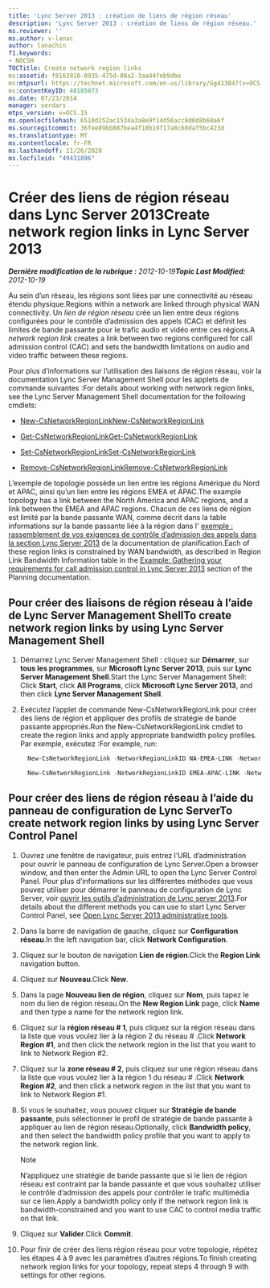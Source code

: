 ```yaml
---
title: 'Lync Server 2013 : création de liens de région réseau'
description: 'Lync Server 2013 : création de liens de région réseau.'
ms.reviewer: ''
ms.author: v-lanac
author: lanachin
f1.keywords:
- NOCSH
TOCTitle: Create network region links
ms:assetid: f8163910-8935-475d-88a2-3aa44feb9dbe
ms:mtpsurl: https://technet.microsoft.com/en-us/library/Gg413047(v=OCS.15)
ms:contentKeyID: 48185873
ms.date: 07/23/2014
manager: serdars
mtps_version: v=OCS.15
ms.openlocfilehash: 6510d252ac1534a3a8e9f14d56acc8d0d8b60a6f
ms.sourcegitcommit: 36fee89bb887bea4f18b19f17a8c69daf5bc423d
ms.translationtype: MT
ms.contentlocale: fr-FR
ms.lasthandoff: 11/26/2020
ms.locfileid: "49431896"
---
```

# <a name="create-network-region-links-in-lync-server-2013"></a><span data-ttu-id="60675-103">Créer des liens de région réseau dans Lync Server 2013</span><span class="sxs-lookup"><span data-stu-id="60675-103">Create network region links in Lync Server 2013</span></span>

<div data-xmlns="http://www.w3.org/1999/xhtml">

<div class="topic" data-xmlns="http://www.w3.org/1999/xhtml" data-msxsl="urn:schemas-microsoft-com:xslt" data-cs="https://msdn.microsoft.com/">

<div data-asp="https://msdn2.microsoft.com/asp">



</div>

<div id="mainSection">

<div id="mainBody"><span data-ttu-id="60675-104">

<span> </span></span><span class="sxs-lookup"><span data-stu-id="60675-104">

<span> </span></span></span>

<span data-ttu-id="60675-105">_**Dernière modification de la rubrique :** 2012-10-19_</span><span class="sxs-lookup"><span data-stu-id="60675-105">_**Topic Last Modified:** 2012-10-19_</span></span>

<span data-ttu-id="60675-106">Au sein d’un réseau, les régions sont liées par une connectivité au réseau étendu physique.</span><span class="sxs-lookup"><span data-stu-id="60675-106">Regions within a network are linked through physical WAN connectivity.</span></span> <span data-ttu-id="60675-107">Un *lien de région réseau* crée un lien entre deux régions configurées pour le contrôle d’admission des appels (CAC) et définit les limites de bande passante pour le trafic audio et vidéo entre ces régions.</span><span class="sxs-lookup"><span data-stu-id="60675-107">A *network region link* creates a link between two regions configured for call admission control (CAC) and sets the bandwidth limitations on audio and video traffic between these regions.</span></span>

<span data-ttu-id="60675-108">Pour plus d’informations sur l’utilisation des liaisons de région réseau, voir la documentation Lync Server Management Shell pour les applets de commande suivantes :</span><span class="sxs-lookup"><span data-stu-id="60675-108">For details about working with network region links, see the Lync Server Management Shell documentation for the following cmdlets:</span></span>

  - [<span data-ttu-id="60675-109">New-CsNetworkRegionLink</span><span class="sxs-lookup"><span data-stu-id="60675-109">New-CsNetworkRegionLink</span></span>](https://docs.microsoft.com/powershell/module/skype/New-CsNetworkRegionLink)

  - [<span data-ttu-id="60675-110">Get-CsNetworkRegionLink</span><span class="sxs-lookup"><span data-stu-id="60675-110">Get-CsNetworkRegionLink</span></span>](https://docs.microsoft.com/powershell/module/skype/Get-CsNetworkRegionLink)

  - [<span data-ttu-id="60675-111">Set-CsNetworkRegionLink</span><span class="sxs-lookup"><span data-stu-id="60675-111">Set-CsNetworkRegionLink</span></span>](https://docs.microsoft.com/powershell/module/skype/Set-CsNetworkRegionLink)

  - [<span data-ttu-id="60675-112">Remove-CsNetworkRegionLink</span><span class="sxs-lookup"><span data-stu-id="60675-112">Remove-CsNetworkRegionLink</span></span>](https://docs.microsoft.com/powershell/module/skype/Remove-CsNetworkRegionLink)

<span data-ttu-id="60675-113">L’exemple de topologie possède un lien entre les régions Amérique du Nord et APAC, ainsi qu’un lien entre les régions EMEA et APAC.</span><span class="sxs-lookup"><span data-stu-id="60675-113">The example topology has a link between the North America and APAC regions, and a link between the EMEA and APAC regions.</span></span> <span data-ttu-id="60675-114">Chacun de ces liens de région est limité par la bande passante WAN, comme décrit dans la table informations sur la bande passante liée à la région dans l' [exemple : rassemblement de vos exigences de contrôle d’admission des appels dans la section Lync Server 2013](lync-server-2013-example-of-gathering-your-requirements-for-call-admission-control.md) de la documentation de planification.</span><span class="sxs-lookup"><span data-stu-id="60675-114">Each of these region links is constrained by WAN bandwidth, as described in Region Link Bandwidth Information table in the [Example: Gathering your requirements for call admission control in Lync Server 2013](lync-server-2013-example-of-gathering-your-requirements-for-call-admission-control.md) section of the Planning documentation.</span></span>

<div>

## <a name="to-create-network-region-links-by-using-lync-server-management-shell"></a><span data-ttu-id="60675-115">Pour créer des liaisons de région réseau à l’aide de Lync Server Management Shell</span><span class="sxs-lookup"><span data-stu-id="60675-115">To create network region links by using Lync Server Management Shell</span></span>

1.  <span data-ttu-id="60675-116">Démarrez Lync Server Management Shell : cliquez sur **Démarrer**, sur **tous les programmes**, sur **Microsoft Lync Server 2013**, puis sur **Lync Server Management Shell**.</span><span class="sxs-lookup"><span data-stu-id="60675-116">Start the Lync Server Management Shell: Click **Start**, click **All Programs**, click **Microsoft Lync Server 2013**, and then click **Lync Server Management Shell**.</span></span>

2.  <span data-ttu-id="60675-117">Exécutez l’applet de commande New-CsNetworkRegionLink pour créer des liens de région et appliquer des profils de stratégie de bande passante appropriés.</span><span class="sxs-lookup"><span data-stu-id="60675-117">Run the New-CsNetworkRegionLink cmdlet to create the region links and apply appropriate bandwidth policy profiles.</span></span> <span data-ttu-id="60675-118">Par exemple, exécutez :</span><span class="sxs-lookup"><span data-stu-id="60675-118">For example, run:</span></span>
    
      ```powershell
        New-CsNetworkRegionLink -NetworkRegionLinkID NA-EMEA-LINK -NetworkRegionID1 NorthAmerica -NetworkRegionID2 EMEA -BWPolicyProfileID 50Mb_Link
      ```
    
      ```powershell
        New-CsNetworkRegionLink -NetworkRegionLinkID EMEA-APAC-LINK -NetworkRegionID1 EMEA -NetworkRegionID2 APAC -BWPolicyProfileID 25Mb_Link
      ```

</div>

<div>

## <a name="to-create-network-region-links-by-using-lync-server-control-panel"></a><span data-ttu-id="60675-119">Pour créer des liens de région réseau à l’aide du panneau de configuration de Lync Server</span><span class="sxs-lookup"><span data-stu-id="60675-119">To create network region links by using Lync Server Control Panel</span></span>

1.  <span data-ttu-id="60675-120">Ouvrez une fenêtre de navigateur, puis entrez l’URL d’administration pour ouvrir le panneau de configuration de Lync Server.</span><span class="sxs-lookup"><span data-stu-id="60675-120">Open a browser window, and then enter the Admin URL to open the Lync Server Control Panel.</span></span> <span data-ttu-id="60675-121">Pour plus d’informations sur les différentes méthodes que vous pouvez utiliser pour démarrer le panneau de configuration de Lync Server, voir [ouvrir les outils d’administration de Lync server 2013](lync-server-2013-open-lync-server-administrative-tools.md).</span><span class="sxs-lookup"><span data-stu-id="60675-121">For details about the different methods you can use to start Lync Server Control Panel, see [Open Lync Server 2013 administrative tools](lync-server-2013-open-lync-server-administrative-tools.md).</span></span>

2.  <span data-ttu-id="60675-122">Dans la barre de navigation de gauche, cliquez sur **Configuration réseau**.</span><span class="sxs-lookup"><span data-stu-id="60675-122">In the left navigation bar, click **Network Configuration**.</span></span>

3.  <span data-ttu-id="60675-123">Cliquez sur le bouton de navigation **Lien de région**.</span><span class="sxs-lookup"><span data-stu-id="60675-123">Click the **Region Link** navigation button.</span></span>

4.  <span data-ttu-id="60675-124">Cliquez sur **Nouveau**.</span><span class="sxs-lookup"><span data-stu-id="60675-124">Click **New**.</span></span>

5.  <span data-ttu-id="60675-125">Dans la page **Nouveau lien de région**, cliquez sur **Nom**, puis tapez le nom du lien de région réseau.</span><span class="sxs-lookup"><span data-stu-id="60675-125">On the **New Region Link** page, click **Name** and then type a name for the network region link.</span></span>

6.  <span data-ttu-id="60675-126">Cliquez sur la **région réseau \# 1**, puis cliquez sur la région réseau dans la liste que vous voulez lier à la région 2 du réseau \# .</span><span class="sxs-lookup"><span data-stu-id="60675-126">Click **Network Region \#1**, and then click the network region in the list that you want to link to Network Region \#2.</span></span>

7.  <span data-ttu-id="60675-127">Cliquez sur la **zone réseau \# 2**, puis cliquez sur une région réseau dans la liste que vous voulez lier à la région 1 du réseau \# .</span><span class="sxs-lookup"><span data-stu-id="60675-127">Click **Network Region \#2**, and then click a network region in the list that you want to link to Network Region \#1.</span></span>

8.  <span data-ttu-id="60675-128">Si vous le souhaitez, vous pouvez cliquer sur **Stratégie de bande passante**, puis sélectionner le profil de stratégie de bande passante à appliquer au lien de région réseau.</span><span class="sxs-lookup"><span data-stu-id="60675-128">Optionally, click **Bandwidth policy**, and then select the bandwidth policy profile that you want to apply to the network region link.</span></span>
    
    <div class=" ">
    

    > [!NOTE]  
    > <span data-ttu-id="60675-129">N’appliquez une stratégie de bande passante que si le lien de région réseau est contraint par la bande passante et que vous souhaitez utiliser le contrôle d’admission des appels pour contrôler le trafic multimédia sur ce lien.</span><span class="sxs-lookup"><span data-stu-id="60675-129">Apply a bandwidth policy only if the network region link is bandwidth-constrained and you want to use CAC to control media traffic on that link.</span></span>

    
    </div>

9.  <span data-ttu-id="60675-130">Cliquez sur **Valider**.</span><span class="sxs-lookup"><span data-stu-id="60675-130">Click **Commit**.</span></span>

10. <span data-ttu-id="60675-131">Pour finir de créer des liens région réseau pour votre topologie, répétez les étapes 4 à 9 avec les paramètres d’autres régions.</span><span class="sxs-lookup"><span data-stu-id="60675-131">To finish creating network region links for your topology, repeat steps 4 through 9 with settings for other regions.</span></span>

<span data-ttu-id="60675-132"></div>

</div>

<span> </span>

</div>

</div>

</span><span class="sxs-lookup"><span data-stu-id="60675-132"></div>

</div>

<span> </span>

</div>

</div>

</span></span></div>
